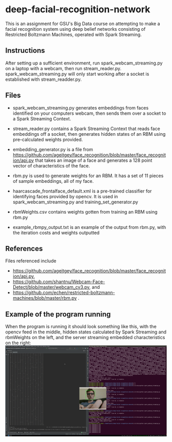 # deep-facial-recognition-network

This is an assignment for GSU's Big Data course on attempting to make a facial recognition system
using deep belief networks consisting of Restricted Boltzmann Machines, operated with Spark Streaming.

## Instructions
After setting up a sufficient environment, run spark_webcam_streaming.py on a laptop with a webcam, then run 
stream_reader.py. spark_webcam_streaming.py will only start working after a socket is established with 
stream_readder.py.

## Files
* spark_webcam_streaming.py generates embeddings from faces identified on your computers webcam,
then sends them over a socket to a Spark Streaming Context.

* stream_reader.py contains a Spark Streaming Context that reads face embeddings off a socket, then 
generates hidden states of an RBM using pre-calculated weights provided.

* embedding_generator.py is a file from https://github.com/ageitgey/face_recognition/blob/master/face_recognition/api.py 
that takes an image of a face and generates a 128 point vector of characteristics of the face.

* rbm.py is used to generate weights for an RBM. It has a set of 11 pieces of sample embeddings, all of my face.

* haarcascade_frontalface_default.xml is a pre-trained classifier for identifying faces provided by opencv.
It is used in spark_webcam_streaming.py and training_set_generator.py

* rbmWeights.csv contains weights gotten from training an RBM using rbm.py

* example_rbmpy_output.txt is an example of the output from rbm.py, with the iteration costs and weights outputted


##  References
Files referenced include 
* https://github.com/ageitgey/face_recognition/blob/master/face_recognition/api.py,
* https://github.com/shantnu/Webcam-Face-Detect/blob/master/webcam_cv3.py, and
* https://github.com/echen/restricted-boltzmann-machines/blob/master/rbm.py .

## Example of the program running
When the program is running it should look something like this, with the opencv feed in the middle, hidden states calculated
by Spark Streaming and rbmWeights on the left, and the server streaming embedded characteristics on the right:
![facial_recog_running](program_running.png "facial_recognition_running")
